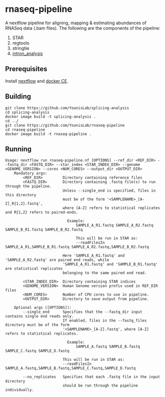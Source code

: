 # rnaseq-pipeline

A nextflow pipeline for aligning, mapping & estimating abundances of RNASeq data (.bam files). The following are the components of the pipeline:

1. STAR
2. regtools
3. stringtie
4. [intron_analysis](https://github.com/YounisLab/splicing-analysis)

## Prerequisites

Install [nextflow](https://www.nextflow.io/) and [docker CE](https://docs.docker.com/install/linux/docker-ce/ubuntu/).

## Building

```
git clone https://github.com/YounisLab/splicing-analysis
cd splicing-analysis
docker image build -t splicing-analysis .
cd ../
git clone https://github.com/YounisLab/rnaseq-pipeline
cd rnaseq-pipeline
docker image build -t rnaseq-pipeline .
```

## Running

```
Usage: nextflow run rnaseq-pipeline.nf [OPTIONS] --ref_dir <REF_DIR> --fastq_dir <FASTQ_DIR> --star_index <STAR_INDEX_DIR> --genome <GENOME_VERSION> --cores <NUM_CORES> --output_dir <OUTPUT_DIR>
    Mandatory args:
        <REF_DIR>         Directory containing reference files
        <FASTQ_DIR>       Directory containing .fastq file(s) to run through the pipeline.
                          Unless --single_end is specified, files in this directory
                          must be of the form '<SAMPLENAME>_[A-Z]_R{1,2}.fastq',
                          where [A-Z] refers to statistical replicates and R{1,2} refers to paired-ends.

                            Example:
                                SAMPLE_A_R1.fastq SAMPLE_A_R2.fastq SAMPLE_B_R1.fastq SAMPLE_B_R2.fastq

                                This will be run in STAR as:
                                --readFilesIn SAMPLE_A_R1,SAMPLE_B_R1.fastq SAMPLE_A_R2.fastq,SAMPLE_B_R2.fastq

                          Here 'SAMPLE_A_R1.fastq' and 'SAMPLE_A_R2.fastq' are paired end reads, while
                          'SAMPLE_A_R1.fastq' and 'SAMPLE_B_R1.fastq' are statistical replicates
                          belonging to the same paired end read.

        <STAR_INDEX_DIR>  Directory containing STAR indices
        <GENOME_VERSION>  Human Genome version prefix used in REF_DIR files
        <NUM_CORES>       Number of CPU cores to use in pipeline.
        <OUTPUT_DIR>      Directory to save output from pipeline.

    Optional args ([OPTIONS]):
        --single_end      Specifies that the --fastq_dir input contains single end reads only.
                          If enabled, files in the --fastq_files directory must be of the form
                          '<SAMPLENAME>_[A-Z].fastq', where [A-Z] refers to statistical replicates.

                            Example:
                                SAMPLE_A.fastq SAMPLE_B.fastq SAMPLE_C.fastq SAMPLE_D.fastq

                          This will be run in STAR as:
                          --readFilesIn SAMPLE_A.fastq,SAMPLE_B.fastq,SAMPLE_C.fastq,SAMPLE_D.fastq

        --no_replicates   Specifies that each .fastq file in the input directory
                          should be run through the pipeline individually.
        
```
